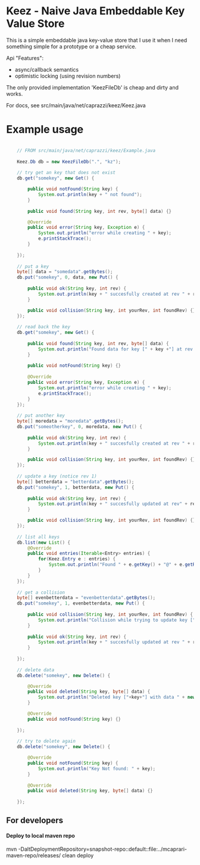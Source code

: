Keez - Naive Java Embeddable Key Value Store
============================================

This is a simple embeddable java key-value store that I use it when 
I need something simple for a prototype or a cheap service.

Api "Features":
 
* async/callback semantics
* optimistic locking (using revision numbers)   

The only provided implementation 'KeezFileDb' is cheap and dirty and works.

For docs, see src/main/java/net/caprazzi/keez/Keez.java

Example usage
=============

```java

	// FROM src/main/java/net/caprazzi/keez/Example.java
	
	Keez.Db db = new KeezFileDb(".", "kz");		
		
	// try get an key that does not exist		
	db.get("somekey", new Get() {

		public void notFound(String key) {
			System.out.println(key + " not found");
		}
		
		public void found(String key, int rev, byte[] data) {}

		@Override
		public void error(String key, Exception e) {
			System.out.println("error while creating " + key);
			e.printStackTrace();
		}
		
	});
	
	// put a key
	byte[] data = "somedata".getBytes();
	db.put("somekey", 0, data, new Put() {
		
		public void ok(String key, int rev) {
			System.out.println(key + " succesfully created at rev " + rev);
		}

		public void collision(String key, int yourRev, int foundRev) {}
	});
	
	// read back the key
	db.get("somekey", new Get() {
		
		public void found(String key, int rev, byte[] data) {
			System.out.println("Found data for key [" + key +"] at rev " + rev + ": " + new String(data));
		}
		
		public void notFound(String key) {}		
		
		@Override
		public void error(String key, Exception e) {
			System.out.println("error while creating " + key);
			e.printStackTrace();
		}
	});
	
	// put another key
	byte[] moredata = "moredata".getBytes();
	db.put("someotherkey", 0, moredata, new Put() {
		
		public void ok(String key, int rev) {
			System.out.println(key + " succesfully created at rev " + rev);
		}

		public void collision(String key, int yourRev, int foundRev) {}
	});
	
	// update a key (notice rev 1)
	byte[] betterdata = "betterdata".getBytes();
	db.put("somekey", 1, betterdata, new Put() {
		
		public void ok(String key, int rev) {
			System.out.println(key + " succesfully updated at rev" + rev);
		}

		public void collision(String key, int yourRev, int foundRev) {}
	});
	
	// list all keys
	db.list(new List() {
		@Override
		public void entries(Iterable<Entry> entries) {
			for(Keez.Entry e : entries) {
				System.out.println("Found " + e.getKey() + "@" + e.getRevision() + ": " + new String(e.getData()));
			}
		}
	});
	
	// get a collision
	byte[] evenbetterdata = "evenbetterdata".getBytes();
	db.put("somekey", 1, evenbetterdata, new Put() {
		
		public void collision(String key, int yourRev, int foundRev) {
			System.out.println("Collision while trying to update key [" + key + "] at revision " + yourRev + ": key is at revision " + foundRev);
		}
		
		public void ok(String key, int rev) {
			System.out.println(key + " succesfully updated at rev " + rev);
		}
		
	});
	
	// delete data
	db.delete("somekey", new Delete() {

		@Override
		public void deleted(String key, byte[] data) {
			System.out.println("Deleted key ["+key+"] with data " + new String(data));
		}

		@Override
		public void notFound(String key) {}
		
	});
	
	// try to delete again
	db.delete("somekey", new Delete() {

		@Override
		public void notFound(String key) {
			System.out.println("Key Not found: " + key);
		}
		
		@Override
		public void deleted(String key, byte[] data) {}
		
	});		
```

## For developers

#### Deploy to local maven repo
mvn -DaltDeploymentRepository=snapshot-repo::default::file:../mcaprari-maven-repo/releases/ clean deploy